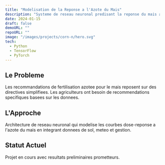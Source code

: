 ```yaml
---
title: "Modelisation de la Reponse a l'Azote du Mais"
description: "Systeme de reseau neuronal predisant la reponse du mais a l'azote"
date: 2024-01-15
draft: false
demoURL: ""
repoURL: ""
image: "/images/projects/corn-n/hero.svg"
tech:
  - Python
  - TensorFlow
  - PyTorch
---
```


## Le Probleme

Les recommandations de fertilisation azotee pour le mais reposent sur des directives simplifiees. Les agriculteurs ont besoin de recommendations specifiques basees sur les donnees.

## L'Approche

Architecture de reseau neuronal qui modelise les courbes dose-reponse a l'azote du mais en integrant donnees de sol, meteo et gestion.

## Statut Actuel

Projet en cours avec resultats preliminaires prometteurs.
